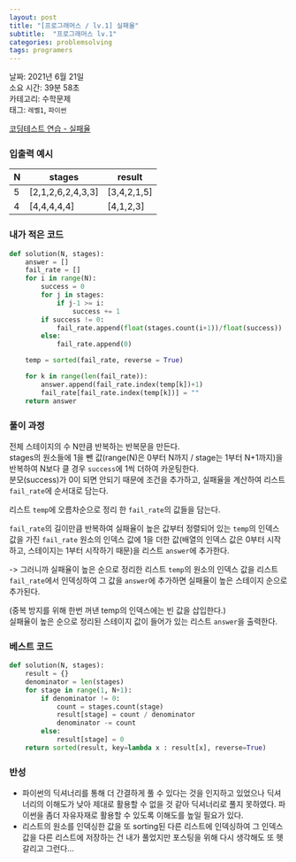 ```yaml
---
layout: post
title: "[프로그래머스 / lv.1] 실패율"
subtitle:  "프로그래머스 lv.1"
categories: problemsolving
tags: programers
---
```


날짜: 2021년 6월 21일  
소요 시간: 39분 58초   
카테고리: 수학문제  
태그: `레벨1`, `파이썬`  


[코딩테스트 연습 - 실패율](https://programmers.co.kr/learn/courses/30/lessons/42889)

### 입출력 예시  

|N|stages|result|
|---|---|---|
|5|[2,1,2,6,2,4,3,3]|[3,4,2,1,5]|
|4|[4,4,4,4,4]|[4,1,2,3]|  
    
### 내가 적은 코드
  
```python
def solution(N, stages):
    answer = []
    fail_rate = []
    for i in range(N):
        success = 0
        for j in stages:
            if j-1 >= i:
                success += 1
        if success != 0:
            fail_rate.append(float(stages.count(i+1))/float(success))
        else:
            fail_rate.append(0)

    temp = sorted(fail_rate, reverse = True)

    for k in range(len(fail_rate)):
        answer.append(fail_rate.index(temp[k])+1)
        fail_rate[fail_rate.index(temp[k])] = ""
    return answer
```
  
### 풀이 과정  
  
전체 스테이지의 수 N만큼 반복하는 반복문을 만든다.  
stages의 원소들에 1을 뺀 값(range(N)은 0부터 N까지 / stage는 1부터 N+1까지)을 반복하여 N보다 클 경우 `success`에 1씩 더하여 카운팅한다.  
분모(success)가 0이 되면 안되기 때문에 조건을 추가하고, 실패율을 계산하여 리스트 `fail_rate`에 순서대로 담는다.  

리스트 `temp`에 오름차순으로 정리 한 `fail_rate`의 값들을 담는다.  
  
`fail_rate`의 길이만큼 반복하여 실패율이 높은 값부터 정렬되어 있는 `temp`의 인덱스 값을 가진 `fail_rate` 원소의 인덱스 값에 1을 더한 값(배열의 인덱스 값은 0부터 시작하고, 스테이지는 1부터 시작하기 때문)을 리스트 `answer`에 추가한다.  
  
 -> 그러니까 실패율이 높은 순으로 정리한 리스트 `temp`의 원소의 인덱스 값을 리스트 `fail_rate`에서 인덱싱하여 그 값을 `answer`에 추가하면 실패율이 높은 스테이지 순으로 추가된다.  
  
(중복 방지를 위해 한번 꺼낸 temp의 인덱스에는 빈 값을 삽입한다.)  
실패율이 높은 순으로 정리된 스테이지 값이 들어가 있는 리스트 `answer`을 출력한다.  
  
### 베스트 코드
  
```python
def solution(N, stages):
    result = {}
    denominator = len(stages)
    for stage in range(1, N+1):
        if denominator != 0:
            count = stages.count(stage)
            result[stage] = count / denominator
            denominator -= count
        else:
            result[stage] = 0
    return sorted(result, key=lambda x : result[x], reverse=True)
```
  
  
### 반성
- 파이썬의 딕셔너리를 통해 더 간결하게 풀 수 있다는 것을 인지하고 있었으나 딕셔너리의 이해도가 낮아 제대로 활용할 수 없을 것 같아 딕셔너리로 풀지 못하였다. 파이썬을 좀더 자유자재로 활용할 수 있도록 이해도를 높일 필요가 있다.  
- 리스트의 원소를 인덱싱한 값을 또 sorting된 다른 리스트에 인덱싱하여 그 인덱스 값을 다른 리스트에 저장하는 건 내가 풀었지만 포스팅을 위해 다시 생각해도 또 헷갈리고 그런다...  


